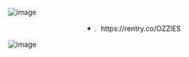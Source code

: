 ![image](https://github.com/heIIuvaboss/heIIuvaboss/assets/160401929/f51c018a-8389-4167-8d54-d3f83aef6a53)

<p align="center" dir="auto">✦﹒ https://rentry.co/OZZlES</p>

![image](https://github.com/heIIuvaboss/heIIuvaboss/assets/160401929/db29259a-d89a-4c34-98ab-451907292961)
